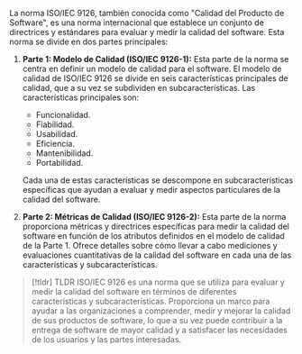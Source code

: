 La norma ISO/IEC 9126, también conocida como "Calidad del Producto de Software", es una norma internacional que establece un conjunto de directrices y estándares para evaluar y medir la calidad del software. Esta norma se divide en dos partes principales:

1. **Parte 1: Modelo de Calidad (ISO/IEC 9126-1):** Esta parte de la norma se centra en definir un modelo de calidad para el software. El modelo de calidad de ISO/IEC 9126 se divide en seis características principales de calidad, que a su vez se subdividen en subcaracterísticas. Las características principales son:
   - Funcionalidad.
   - Fiabilidad.
   - Usabilidad.
   - Eficiencia.
   - Mantenibilidad.
   - Portabilidad.

   Cada una de estas características se descompone en subcaracterísticas específicas que ayudan a evaluar y medir aspectos particulares de la calidad del software.

2. **Parte 2: Métricas de Calidad (ISO/IEC 9126-2):** Esta parte de la norma proporciona métricas y directrices específicas para medir la calidad del software en función de los atributos definidos en el modelo de calidad de la Parte 1. Ofrece detalles sobre cómo llevar a cabo mediciones y evaluaciones cuantitativas de la calidad del software en cada una de las características y subcaracterísticas.

> [!tldr] TLDR
> ISO/IEC 9126 es una norma que se utiliza para evaluar y medir la calidad del software en términos de diferentes características y subcaracterísticas. Proporciona un marco para ayudar a las organizaciones a comprender, medir y mejorar la calidad de sus productos de software, lo que a su vez puede contribuir a la entrega de software de mayor calidad y a satisfacer las necesidades de los usuarios y las partes interesadas.
